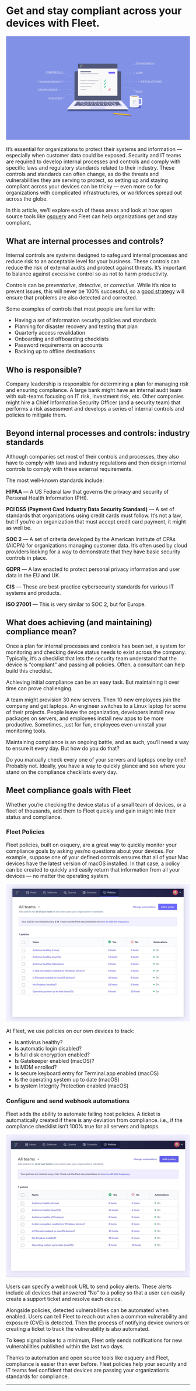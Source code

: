 # Get and stay compliant across your devices with Fleet.

![A laptop using Fleet](../website/assets/images/articles/get-and-stay-compliant-across-your-devices-with-fleet-cover-1600x900@2x.jpg)

It’s essential for organizations to protect their systems and information — especially when customer data could be exposed. Security and IT teams are required to develop internal processes and controls and comply with specific laws and regulatory standards related to their industry. These controls and standards can often change, as do the threats and vulnerabilities they are serving to protect, so setting up and staying compliant across your devices can be tricky — even more so for organizations with complicated infrastructures, or workforces spread out across the globe.

In this article, we’ll explore each of these areas and look at how open source tools like [osquery](https://osquery.io/) and Fleet can help organizations get and stay compliant.

## What are internal processes and controls?

Internal controls are systems designed to safeguard internal processes and reduce risk to an acceptable level for your business. These controls can reduce the risk of external audits and protect against threats. It’s important to balance against excessive control so as not to harm productivity.

Controls can be *preventative*, *detective*, or *corrective*. While it’s nice to prevent issues, this will never be 100% successful, so a [good strategy](https://fleetdm.com/handbook/security#how-we-protect-end-user-devices) will ensure that problems are also detected and corrected.

Some examples of controls that most people are familiar with:

- Having a set of information security policies and standards
- Planning for disaster recovery and testing that plan
- Quarterly access revalidation
- Onboarding and offboarding checklists
- Password requirements on accounts
- Backing up to offline destinations

## Who is responsible?

Company leadership is responsible for determining a plan for managing risk and ensuring compliance. A large bank might have an internal audit team with sub-teams focusing on IT risk, investment risk, etc. Other companies might hire a Chief Information Security Officer (and a security team) that performs a risk assessment and develops a series of internal controls and policies to mitigate them.


## Beyond internal processes and controls: industry standards

Although companies set most of their controls and processes, they also have to comply with laws and industry regulations and then design internal controls to comply with these external requirements.

The most well-known standards include:

**HIPAA** — A US Federal law that governs the privacy and security of Personal Health Information (PHI).

**PCI DSS (Payment Card Industry Data Security Standard)** — A set of standards that organizations using credit cards must follow. It’s not a law, but if you’re an organization that must accept credit card payment, it might as well be.

**SOC 2** — A set of criteria developed by the American Institute of CPAs (AICPA) for organizations managing customer data. It’s often used by cloud providers looking for a way to demonstrate that they have basic security controls in place.

**GDPR** — A law enacted to protect personal privacy information and user data in the EU and UK.

**CIS** — These are best-practice cybersecurity standards for various IT systems and products.

**ISO 27001** — This is very similar to SOC 2, but for Europe.

## What does achieving (and maintaining) compliance mean?

Once a plan for internal processes and controls has been set, a system for monitoring and checking device status needs to exist across the company. Typically, it’s a checklist that lets the security team understand that the device is “compliant” and passing all policies. Often, a consultant can help build this checklist.

Achieving initial compliance can be an easy task. But maintaining it over time can prove challenging.

A team might provision 30 new servers. Then 10 new employees join the company and get laptops. An engineer switches to a Linux laptop for some of their projects. People leave the organization, developers install new packages on servers, and employees install new apps to be more productive. Sometimes, just for fun, employees even uninstall your monitoring tools.

Maintaining compliance is an ongoing battle, and as such, you’ll need a way to ensure it every day. But how do you do that?

Do you manually check every one of your servers and laptops one by one? Probably not. Ideally, you have a way to quickly glance and see where you stand on the compliance checklists every day.

## Meet compliance goals with Fleet

Whether you’re checking the device status of a small team of devices, or a fleet of thousands, add them to Fleet quickly and gain insight into their status and compliance.

### Fleet Policies

Fleet policies, built on osquery, are a great way to quickly monitor your compliance goals by asking yes/no questions about your devices. For example, suppose one of your defined controls ensures that all of your Mac devices have the latest version of macOS installed. In that case, a policy can be created to quickly and easily return that information from all your devices — no matter the operating system.

![The policies page of Fleet](../website/assets/images/articles/get-and-stay-compliant-across-your-devices-with-fleet-1-700x523@2x.jpeg)

At Fleet, we use policies on our own devices to track:

- Is antivirus healthy?
- Is automatic login disabled?
- Is full disk encryption enabled?
- Is Gatekeeper enabled (macOS)?
- Is MDM enrolled?
- Is secure keyboard entry for Terminal.app enabled (macOS)
- Is the operating system up to date (macOS)
- Is system Integrity Protection enabled (macOS)

### Configure and send webhook automations

Fleet adds the ability to automate failing host policies. A ticket is automatically created if there is any deviation from compliance. i.e., if the compliance checklist isn’t 100% true for all servers and laptops.

![Manage automations with Fleet](../website/assets/images/articles/get-and-stay-compliant-across-your-devices-with-fleet-2-515x400@2x.gif)

Users can specify a webhook URL to send policy alerts. These alerts include all devices that answered “No” to a policy so that a user can easily create a support ticket and resolve each device.

Alongside policies, detected vulnerabilities can be automated when enabled. Users can tell Fleet to reach out when a common vulnerability and exposure (CVE) is detected. Then the process of notifying device owners or creating a ticket to track the vulnerability is also automated.

To keep signal noise to a minimum, Fleet only sends notifications for new vulnerabilities published within the last two days.

Thanks to automation and open source tools like osquery and Fleet, compliance is easier than ever before. Fleet policies help your security and IT teams feel confident that devices are passing your organization’s standards for compliance.

---



<meta name="category" value="guides">
<meta name="authorFullName" value="Drew Baker">
<meta name="authorGitHubUsername" value="DrewBakerfdm">
<meta name="publishedOn" value="2022-03-09">
<meta name="articleTitle" value="Get and stay compliant across your devices with Fleet.">
<meta name="articleImageUrl" value="../website/assets/images/articles/get-and-stay-compliant-across-your-devices-with-fleet-cover-1600x900@2x.jpg">
